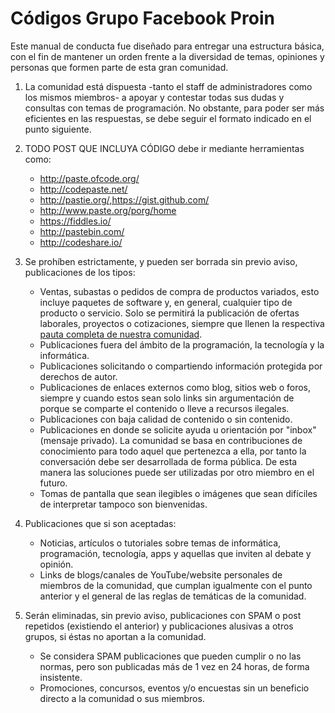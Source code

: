 Códigos Grupo Facebook Proin
============

Este manual de conducta fue diseñado para entregar una estructura básica, con el fin de mantener un orden frente a la diversidad de temas, opiniones y personas que formen parte de esta gran comunidad.

 1. La comunidad está dispuesta -tanto el staff de administradores como los mismos miembros- a apoyar y contestar todas sus dudas y consultas con temas de programación. No obstante, para poder ser más eficientes en las respuestas, se debe seguir el formato indicado en el punto siguiente.

 2.  TODO POST QUE INCLUYA CÓDIGO debe ir mediante herramientas como: 
 	 - http://paste.ofcode.org/
 	 - http://codepaste.net/
 	 - http://pastie.org/,https://gist.github.com/
	  - http://www.paste.org/porg/home
	  - https://fiddles.io/
	  - http://pastebin.com/
	  - http://codeshare.io/

 3.  Se prohíben estrictamente, y pueden ser borrada sin previo aviso, publicaciones de los tipos:
	  
	  - Ventas, subastas o pedidos de compra de productos variados, esto incluye paquetes de software y, en general, cualquier tipo de producto o servicio. Solo se permitirá la publicación de ofertas laborales, proyectos o cotizaciones, siempre que llenen la respectiva [pauta completa de nuestra comunidad](pautas_oficiales.md).
	  - Publicaciones fuera del ámbito de la programación, la tecnología y la informática.
	  - Publicaciones solicitando o compartiendo información protegida por derechos de autor.
	  - Publicaciones de enlaces externos como blog, sitios web o foros, siempre y cuando estos sean solo links sin argumentación de porque se comparte el contenido o lleve a recursos ilegales.
	  - Publicaciones con baja calidad de contenido o sin contenido.
	  - Publicaciones en donde se solicite ayuda u orientación por "inbox" (mensaje privado). La comunidad se basa en contribuciones de conocimiento para todo aquel que pertenezca a ella, por tanto la conversación debe ser desarrollada de forma pública. De esta manera las soluciones puede ser utilizadas por otro miembro en el futuro.
	  - Tomas de pantalla que sean ilegibles o imágenes que sean difíciles de interpretar tampoco son bienvenidas.

 4.  Publicaciones que si son aceptadas:
	 - Noticias, artículos o tutoriales sobre temas de informática, programación, tecnología, apps y aquellas que inviten al debate y opinión.
	 - Links de blogs/canales de YouTube/website personales de miembros de la comunidad, que cumplan igualmente con el punto anterior y el general de las reglas de temáticas de la comunidad.
	 
 5.  Serán eliminadas, sin previo aviso, publicaciones con SPAM o post repetidos (existiendo el anterior) y publicaciones alusivas a otros grupos, si éstas no aportan a la comunidad.
	 - Se considera SPAM publicaciones que pueden cumplir o no las normas, pero son publicadas más de 1 vez en 24 horas, de forma insistente.
	 - Promociones, concursos, eventos y/o encuestas sin un beneficio directo a la comunidad o sus miembros.



